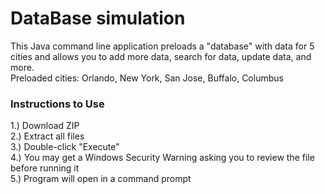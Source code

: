 # DataBase simulation
This Java command line application preloads a "database" with data for 5 cities and allows you to add more data, search for data, update data, and more. <br />
Preloaded cities: Orlando, New York, San Jose, Buffalo, Columbus

### Instructions to Use
1.) Download ZIP <br />
2.) Extract all files <br />
3.) Double-click "Execute" <br /> 
4.) You may get a Windows Security Warning asking you to review the file before running it <br />
5.) Program will open in a command prompt 

